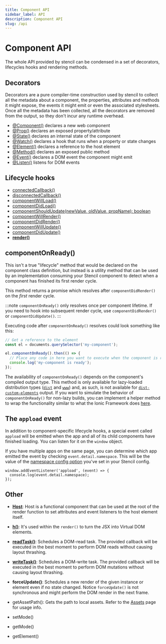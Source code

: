 ```yaml
---
title: Component API
sidebar_label: API
description: Component API
slug: /api
---
```


# Component API

The whole API provided by stencil can be condensed in a set of decorators, lifecycles hooks and rendering methods.


## Decorators

Decorators are a pure compiler-time construction used by stencil to collect all the metadata about a component, the properties, attributes and methods it might expose, the events it might emit or even the associated stylesheets.
Once all the metadata has been collected, all the decorators are removed from the output, so they don't incur any runtime overhead.

- [@Component()](./component.md#component-decorator) declares a new web component
- [@Prop()](./properties.md#the-prop-decorator-prop) declares an exposed property/attribute
- [@State()](./state.md#the-state-decorator-state) declares an internal state of the component
- [@Watch()](./reactive-data.md#the-watch-decorator-watch) declares a hook that runs when a property or state changes
- [@Element()](./host-element.md#element-decorator) declares a reference to the host element
- [@Method()](./methods.md#method-decorator) declares an exposed public method
- [@Event()](./events.md#event-decorator) declares a DOM event the component might emit
- [@Listen()](./events.md#listen-decorator) listens for DOM events


## Lifecycle hooks

- [connectedCallback()](./component-lifecycle.md#connectedcallback)
- [disconnectedCallback()](./component-lifecycle.md#disconnectedcallback)
- [componentWillLoad()](./component-lifecycle.md#componentwillload)
- [componentDidLoad()](./component-lifecycle.md#componentdidload)
- [componentShouldUpdate(newValue, oldValue, propName): boolean](./component-lifecycle.md#componentshouldupdate)
- [componentWillRender()](./component-lifecycle.md#componentwillrender)
- [componentDidRender()](./component-lifecycle.md#componentdidrender)
- [componentWillUpdate()](./component-lifecycle.md#componentwillupdate)
- [componentDidUpdate()](./component-lifecycle.md#componentdidupdate)
- **[render()](./templating-and-jsx.md)**

## componentOnReady()

This isn't a true "lifecycle" method that would be declared on the component class definition, but instead is a utility method that
can be used by an implementation consuming your Stencil component to detect when a component has finished its first render cycle.

This method returns a promise which resolves after `componentDidRender()` on the _first_ render cycle.

:::note
`componentOnReady()` only resolves once per component lifetime. If you need to hook into subsequent render cycle, use
`componentDidRender()` or `componentDidUpdate()`.
:::

Executing code after `componentOnReady()` resolves could look something like this:

```ts
// Get a reference to the element
const el = documents.querySelector('my-component');

el.componentOnReady().then(() => {
  // Place any code in here you want to execute when the component is ready
  console.log('my-component is ready');
});
```

The availability of `componentOnReady()` depends on the component's compiled output type. This method is only available for lazy-loaded
distribution types ([`dist`](../output-targets/dist.md) and [`www`](../output-targets/www.md)) and, as such, is not available for
[`dist-custom-elements`](../output-targets/custom-elements.md) output. If you want to simulate the behavior of `componentOnReady()` for non-lazy builds,
you can implement a helper method to wrap the functionality similar to what the Ionic Framework does [here](https://github.com/ionic-team/ionic-framework/blob/main/core/src/utils/helpers.ts#L60-L79).

## The `appload` event

In addition to component-specific lifecycle hooks, a special event called `appload` will be emitted when the app and all of its child components have finished loading. You can listen for it on the `window` object.

If you have multiple apps on the same page, you can determine which app emitted the event by checking `event.detail.namespace`. This will be the value of the [namespace config option](../config/01-overview.md#namespace) you've set in your Stencil config.

```tsx
window.addEventListener('appload', (event) => {
  console.log(event.detail.namespace);
});
```

## Other

- [**Host**](./host-element.md): Host is a functional component that can be used at the root of the render function to set attributes and event listeners to the host element itself.

- [**h()**](./templating-and-jsx.md): It's used within the `render()` to turn the JSX into Virtual DOM elements.

- [**readTask()**](https://developers.google.com/web/fundamentals/performance/rendering/avoid-large-complex-layouts-and-layout-thrashing): Schedules a DOM-read task. The provided callback will be executed in the best moment to perform DOM reads without causing layout thrashing.

- [**writeTask()**](https://developers.google.com/web/fundamentals/performance/rendering/avoid-large-complex-layouts-and-layout-thrashing): Schedules a DOM-write task. The provided callback will be executed in the best moment to perform DOM mutations without causing layout thrashing.

- **forceUpdate()**: Schedules a new render of the given instance or element even if no state changed. Notice `forceUpdate()` is not synchronous and might perform the DOM render in the next frame.

- getAssetPath(): Gets the path to local assets. Refer to the [Assets](../guides/assets.md#getassetpath) page for usage info.
- setMode()
- getMode()
- getElement()
